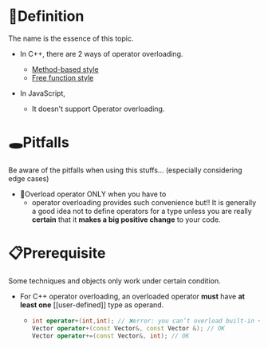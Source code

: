 # 📝Definition
The name is the essence of this topic.
- In C++, there are 2 ways of operator overloading.
    - <u>Method-based style</u>
    - <u>Free function style</u>
    
- In JavaScript,
    - It doesn't support Operator overloading.
    
# 🕳Pitfalls
Be aware of the pitfalls when using this stuffs... (especially considering edge cases)
- 📌Overload operator ONLY when you have to
    - operator overloading provides such convenience but!! It is generally a good idea not to define operators for a type unless you are really **certain** that it **makes a big positive change** to your code.
    
# 📋Prerequisite
Some techniques and objects only work under certain condition.
- For C++ operator overloading, an overloaded operator **must** have **at least one** [[user-defined]] type as operand.
    - ``` c++
      int operator+(int,int); // ❌error: you can’t overload built-in +
      Vector operator+(const Vector&, const Vector &); // OK
      Vector operator+=(const Vector&, int); // OK
      ```
    